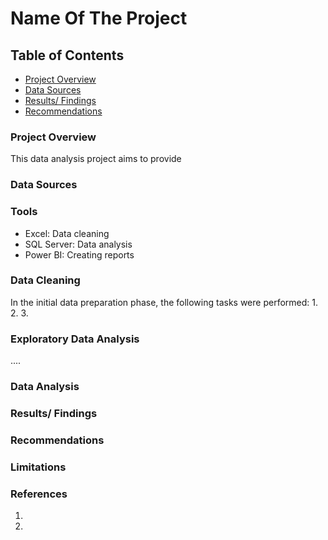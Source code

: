 # Name Of The Project

## Table of Contents

- [Project Overview](#project-overview)
- [Data Sources](#data-sources)
- [Results/ Findings](#results-finding)
- [Recommendations](#recommendations)

### Project Overview

This data analysis project aims to provide 

### Data Sources

### Tools

- Excel: Data cleaning
- SQL Server: Data analysis
- Power BI: Creating reports

### Data Cleaning

In the initial data preparation phase, the following tasks were performed:
1.
2.
3.

### Exploratory Data Analysis

....

### Data Analysis

### Results/ Findings

### Recommendations

### Limitations

### References

1. 
2. 
